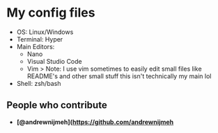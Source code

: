 # My config files

- OS: Linux/Windows
- Terminal: Hyper
- Main Editors:
  - Nano
  - Visual Studio Code
  - Vim > Note: I use vim sometimes to easily edit small files like README's and other small stuff this isn't technically my main lol
- Shell: zsh/bash

## People who contribute 

- **[@andrewnijmeh](https://github.com/andrewnijmeh**
